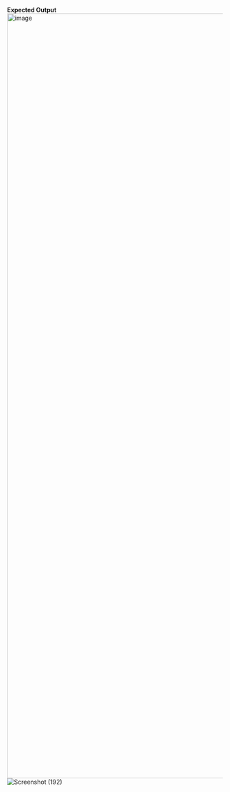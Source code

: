 **Expected Output**
<img width="1786" alt="image" src="https://github.com/user-attachments/assets/e5106e7a-c7a3-4bf0-852d-7947954bc5a4">
![Screenshot (192)](https://github.com/user-attachments/assets/f2c85a66-b192-43b6-9e0e-080b34ab3f50)
